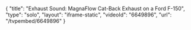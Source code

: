 {
    "title": "Exhaust Sound: MagnaFlow Cat-Back Exhaust on a Ford F-150",
    "type": "solo",
    "layout": "iframe-static",
    "videoId": "6649896",
    "url": "\/tvpembed\/6649896"
}